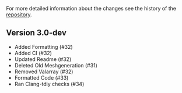 For more detailed information about the changes see the history of the
[repository](https://github.com/hpgem/hpgem/commits/master).

## Version 3.0-dev

* Added Formatting (#32)
* Added CI (#32)
* Updated Readme (#32)
* Deleted Old Meshgeneration (#31)
* Removed Valarray (#32)
* Formatted Code (#33)
* Ran Clang-tdiy checks (#34)
